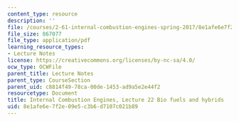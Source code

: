 ```yaml
---
content_type: resource
description: ''
file: /courses/2-61-internal-combustion-engines-spring-2017/8e1afe6e7f2e09e5c3b6d7107c021b89_MIT2_61S17_lec22.pdf
file_size: 867077
file_type: application/pdf
learning_resource_types:
- Lecture Notes
license: https://creativecommons.org/licenses/by-nc-sa/4.0/
ocw_type: OCWFile
parent_title: Lecture Notes
parent_type: CourseSection
parent_uid: c8814f49-78ca-00de-1453-ad9a5e2e44f2
resourcetype: Document
title: Internal Combustion Engines, Lecture 22 Bio fuels and hybrids
uid: 8e1afe6e-7f2e-09e5-c3b6-d7107c021b89
---
```

